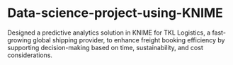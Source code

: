 # Data-science-project-using-KNIME
Designed a predictive analytics solution in KNIME for TKL Logistics, a fast-growing global shipping provider, to enhance freight booking efficiency by supporting decision-making based on time, sustainability, and cost considerations. 
